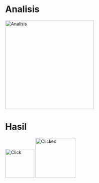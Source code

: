 # Analisis
<img width="282" alt="Analisis" src="https://user-images.githubusercontent.com/72426221/120763664-a5caa780-c541-11eb-8e6a-e8dee74b251e.png">

# Hasil
<img width="92" alt="Click" src="https://user-images.githubusercontent.com/72426221/120763726-b549f080-c541-11eb-887f-c3e665042e09.png">
<img width="127" alt="Clicked" src="https://user-images.githubusercontent.com/72426221/120763735-b713b400-c541-11eb-9473-f2a5feebfe1a.png">
